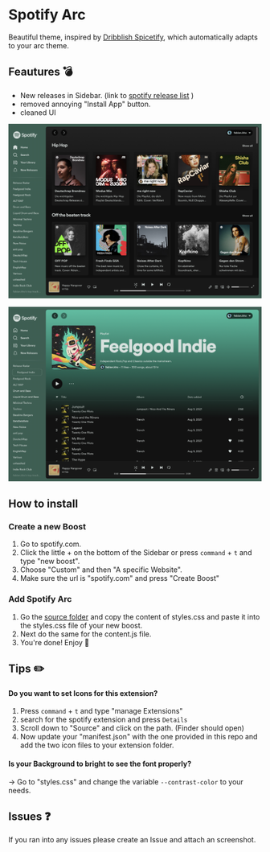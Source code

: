 # Spotify Arc

Beautiful theme, inspired by [Dribblish Spicetify](https://github.com/spicetify/spicetify-themes/tree/master/Dribbblish), which automatically adapts to your arc theme.

## Feautures 💣

- New releases in Sidebar. (link to [spotify release list](https://spotifyreleaselist.netlify.app/) )
- removed annoying "Install App" button.
- cleaned UI



![Spotify Homescreen](spotify_homescreen.png "Homescreen")

![Spotify Playlist](spotify_playlist.png "Playlist")




## How to install

### Create a new Boost

1. Go to spotify.com.
2. Click the little + on the bottom of the Sidebar or press `command` + `t` and type "new boost".
3. Choose "Custom" and then "A specific Website".
4. Make sure the url is "spotify.com" and press "Create Boost"

### Add Spotify Arc

1. Go the [source folder](/src) and copy the content of styles.css and paste it into the styles.css file of your new boost.
2. Next do the same for the content.js file.
3. You're done! Enjoy 👋


## Tips ✏️

#### Do you want to set Icons for this extension?
 1. Press `command` + `t` and type "manage Extensions"
 2. search for the spotify extension and press `Details`
 3. Scroll down to "Source" and click on the path. (Finder should open)
 2. Now update your "manifest.json" with the one provided in this repo and add the two icon files to your extension folder. 

#### Is your Background to bright to see the font properly?
 -> Go to "styles.css" and change the variable `--contrast-color` to your needs.
 
 
## Issues ❓
If you ran into any issues please create an Issue and attach an screenshot.
